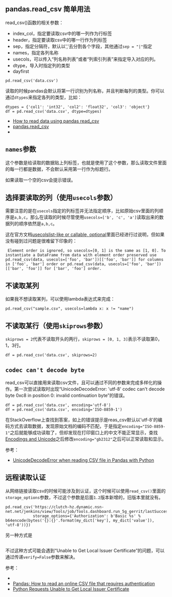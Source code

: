 
## pandas.read_csv 简单用法

read_csv()函数的相关参数：

- index_col，指定要读取csv中的哪一列作为行标签
- header，指定要读取csv中的哪一行作为列标签
- sep，指定分隔符，默认以','去分割各个字段，其他通过`sep = "|"`指定
- names，指定各列名称
- usecols，可以传入“列名称列表”或者“列索引列表”来指定导入对应的列。
- dtype，导入时指定列的类型
- dayfirst

```
pd.read_csv('data.csv')  
```

读取的时候pandas会默认将第一行识别为列名称，并且判断每列的类型。你可以通过`dtypes`来指定各列的类型，比如：

```
dtypes = {'col1': 'int32', 'col2': 'float32', 'col3': 'object'}
df = pd.read_csv('data.csv', dtype=dtypes)
```

- [How to read data using pandas read_csv](https://honingds.com/blog/pandas-read_csv/)
- [pandas.read_csv](https://pandas.pydata.org/pandas-docs/stable/reference/api/pandas.read_csv.html)
- [](https://docs.kanaries.net/articles/how-to-read-csv-files-pandas)


## `names`参数

这个参数是给读取的数据贴上列标签，也就是使用了这个参数，那么读取文件里面的每一行都是数据，不会默认采用第一行作为标题行。

如果读取一个空的csv会提示错误。


## 选择要读取的列（使用`usecols`参数）

需要注意的是在`usecols`指定的列标签并无法指定顺序，比如原始csv里面的列顺序是`a,b,c`，那么在读取的时候尽管使用`usecols=['b', 'c', 'a']`读取出来的数据列的顺序依然是`a,b,c`。


这在官方文档[usecolslist-like or callable, optional](https://pandas.pydata.org/docs/reference/api/pandas.read_csv.html)里面已经进行过说明，但如果没有碰到过问题是很难留下印象的：

```
 Element order is ignored, so usecols=[0, 1] is the same as [1, 0]. To instantiate a DataFrame from data with element order preserved use pd.read_csv(data, usecols=['foo', 'bar'])[['foo', 'bar']] for columns in ['foo', 'bar'] order or pd.read_csv(data, usecols=['foo', 'bar'])[['bar', 'foo']] for ['bar', 'foo'] order.
```


## 不读取某列

如果我不想读取某列，可以使用lambda表达式来完成：

```
pd.read_csv("sample.csv", usecols=lambda x: x != "name")
```


## 不读取某行（使用`skiprows`参数）

`skiprows = 2`代表不读取开头的两行，`skiprows = [0, 1, 3]`表示不读取第0，1，3行。

```
df = pd.read_csv('data.csv', skiprows=2)
```


## `codec can't decode byte`

read_csv可以直接用来读取csv文件，且可以通过不同的参数来完成多样化的操作。第一次尝试读取时出现“UnicodeDecodeError: 'utf-8' codec can't decode byte 0xc8 in position 0: invalid continuation byte”的错误。

```
df = pd.read_csv('data.csv', encoding='utf-8')
df = pd.read_csv('data.csv', encoding='ISO-8859-1')
```

在StackOverflow上查找到答案，如上的错误提示是reas_csv默认以'utf-8'的编码方式去读取数据，发现原始文档的编码不匹配，于是指定`encoding="ISO-8859-1"`之后就能够成功读取了，但却发现在打印窗口上的中文不能正常显示，查找[Encodings and Unicode](https://docs.python.org/3/library/codecs.html#standard-encodings)之后修改`encoding="gb2312"`之后可以正常读取和显示。


参考：

- [UnicodeDecodeError when reading CSV file in Pandas with Python
](https://stackoverflow.com/questions/18171739/unicodedecodeerror-when-reading-csv-file-in-pandas-with-python)


## 远程读取认证

从网络链接读取csv的时候可能涉及到认证，这个时候可以使用`read_csv()`里面的`storage_options`参数，不过这个参数是后面`1.2`版本新增的，旧版本里就没有。

```
pd.read_csv('https://clutch-hz.dynamic.nsn-net.net/jenkins/view/Tools/job/Tools.dashboard.run_5g_gerrit/lastSuccessfulBuild/artifact/src/changes.csv',
            storage_options={'Authorization': b'Basic %s' % b64encode(bytes('{}:{}'.format(my_dict['key'], my_dict['value']), 'utf-8'))})
```

另一种方式是

```
```

不过这种方式可能会遇到“Unable to Get Local Issuer Certificate”的问题，可以通过传递`verify=False`参数来解决。

参考：

- [](https://stackoverflow.com/questions/33039327/handling-http-authentication-when-accesing-remote-urls-via-pandas)
- [Pandas: How to read an online CSV file that requires authentication](https://www.slingacademy.com/article/pandas-how-to-read-an-online-csv-file-that-requires-authentication/)
- [Python Requests Unable to Get Local Issuer Certificate](https://tech.sadaalomma.com/python/python-requests-unable-to-get-local-issuer-certificate/)